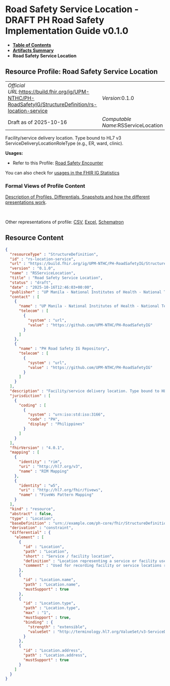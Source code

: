 # Road Safety Service Location - DRAFT PH Road Safety Implementation Guide v0.1.0

* [**Table of Contents**](toc.md)
* [**Artifacts Summary**](artifacts.md)
* **Road Safety Service Location**

## Resource Profile: Road Safety Service Location 

| | |
| :--- | :--- |
| *Official URL*:https://build.fhir.org/ig/UPM-NTHC/PH-RoadSafetyIG/StructureDefinition/rs-location-service | *Version*:0.1.0 |
| Draft as of 2025-10-16 | *Computable Name*:RSServiceLocation |

 
Facility/service delivery location. Type bound to HL7 v3 ServiceDeliveryLocationRoleType (e.g., ER, ward, clinic). 

**Usages:**

* Refer to this Profile: [Road Safety Encounter](StructureDefinition-rs-encounter.md)

You can also check for [usages in the FHIR IG Statistics](https://packages2.fhir.org/xig/example.fhir.ph.roadsafety|current/StructureDefinition/rs-location-service)

### Formal Views of Profile Content

 [Description of Profiles, Differentials, Snapshots and how the different presentations work](http://build.fhir.org/ig/FHIR/ig-guidance/readingIgs.html#structure-definitions). 

 

Other representations of profile: [CSV](StructureDefinition-rs-location-service.csv), [Excel](StructureDefinition-rs-location-service.xlsx), [Schematron](StructureDefinition-rs-location-service.sch) 



## Resource Content

```json
{
  "resourceType" : "StructureDefinition",
  "id" : "rs-location-service",
  "url" : "https://build.fhir.org/ig/UPM-NTHC/PH-RoadSafetyIG/StructureDefinition/rs-location-service",
  "version" : "0.1.0",
  "name" : "RSServiceLocation",
  "title" : "Road Safety Service Location",
  "status" : "draft",
  "date" : "2025-10-16T12:46:03+00:00",
  "publisher" : "UP Manila - National Institutes of Health - National Telehealth Center",
  "contact" : [
    {
      "name" : "UP Manila - National Institutes of Health - National Telehealth Center",
      "telecom" : [
        {
          "system" : "url",
          "value" : "https://github.com/UPM-NTHC/PH-RoadSafetyIG"
        }
      ]
    },
    {
      "name" : "PH Road Safety IG Repository",
      "telecom" : [
        {
          "system" : "url",
          "value" : "https://github.com/UPM-NTHC/PH-RoadSafetyIG"
        }
      ]
    }
  ],
  "description" : "Facility/service delivery location. Type bound to HL7 v3 ServiceDeliveryLocationRoleType (e.g., ER, ward, clinic).",
  "jurisdiction" : [
    {
      "coding" : [
        {
          "system" : "urn:iso:std:iso:3166",
          "code" : "PH",
          "display" : "Philippines"
        }
      ]
    }
  ],
  "fhirVersion" : "4.0.1",
  "mapping" : [
    {
      "identity" : "rim",
      "uri" : "http://hl7.org/v3",
      "name" : "RIM Mapping"
    },
    {
      "identity" : "w5",
      "uri" : "http://hl7.org/fhir/fivews",
      "name" : "FiveWs Pattern Mapping"
    }
  ],
  "kind" : "resource",
  "abstract" : false,
  "type" : "Location",
  "baseDefinition" : "urn://example.com/ph-core/fhir/StructureDefinition/ph-core-location",
  "derivation" : "constraint",
  "differential" : {
    "element" : [
      {
        "id" : "Location",
        "path" : "Location",
        "short" : "Service / facility location",
        "definition" : "Location representing a service or facility used in road safety encounters (for example, ER, ward, clinic).",
        "comment" : "Used for recording facility or service locations related to encounters."
      },
      {
        "id" : "Location.name",
        "path" : "Location.name",
        "mustSupport" : true
      },
      {
        "id" : "Location.type",
        "path" : "Location.type",
        "max" : "1",
        "mustSupport" : true,
        "binding" : {
          "strength" : "extensible",
          "valueSet" : "http://terminology.hl7.org/ValueSet/v3-ServiceDeliveryLocationRoleType"
        }
      },
      {
        "id" : "Location.address",
        "path" : "Location.address",
        "mustSupport" : true
      }
    ]
  }
}

```
